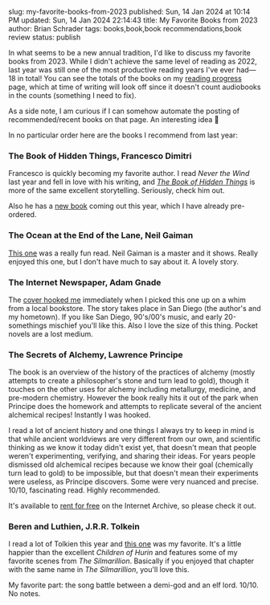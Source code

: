 slug: my-favorite-books-from-2023
published: Sun, 14 Jan 2024 at 10:14 PM
updated: Sun, 14 Jan 2024 22:14:43 
title: My Favorite Books from 2023
author: Brian Schrader
tags: books,book,book recommendations,book review
status: publish

In what seems to be a new annual tradition, I'd like to discuss my favorite books from 2023. While I didn't achieve the same level of reading as 2022, last year was still one of the most productive reading years I've ever had&mdash;18 in total! You can see the totals of the books on my [reading progress](/archive/reading-report/) page, which at time of writing will look off since it doesn't count audiobooks in the counts (something I need to fix).

As a side note, I am curious if I can somehow automate the posting of recommended/recent books on that page. An interesting idea 🤔

In no particular order here are the books I recommend from last year:

### The Book of Hidden Things, Francesco Dimitri

Francesco is quickly becoming my favorite author. I read *Never the Wind* last year and fell in love with his writing, and [*The Book of Hidden Things*][1] is more of the same excellent storytelling. Seriously, check him out.

Also he has a [new book][2] coming out this year, which I have already pre-ordered.


[1]: https://bookshop.org/p/books/the-book-of-hidden-things-francesco-dimitri/9925689?ean=9781785657078
[2]: https://www.amazon.com/Dark-Side-Sky-Francesco-Dimitri-ebook/dp/B0CF11RY1H


### The Ocean at the End of the Lane, Neil Gaiman

[This one][3] was a really fun read. Neil Gaiman is a master and it shows. Really enjoyed this one, but I don't have much to say about it. A lovely story.

[3]: https://books.google.com/books?id=erG2zQEACAAJ&hl=&source=gbs_api


### The Internet Newspaper, Adam Gnade

The [cover hooked me][4] immediately when I picked this one up on a whim from a local bookstore. The story takes place in San Diego (the author's and my hometown). If you like San Diego, 90's/00's music, and early 20-somethings mischief you'll like this. Also I love the size of this thing. Pocket novels are a lost medium.

[4]: https://books.google.com/books?id=T80tzwEACAAJ&hl=&source=gbs_api


### The Secrets of Alchemy, Lawrence Principe

The book is an overview of the history of the practices of alchemy (mostly attempts to create a philosopher's stone and turn lead to gold), though it touches on the other uses for alchemy including metallurgy, medicine, and pre-modern chemistry. However the book really hits it out of the park when Principe does the homework and attempts to replicate several of the ancient alchemical recipes! Instantly I was hooked.

I read a lot of ancient history and one things I always try to keep in mind is that while ancient worldviews are very different from our own, and scientific thinking as we know it today didn't exist yet, that doesn't mean that people weren't experimenting, verifying, and sharing their ideas. For years people dismissed old alchemical recipes because we know their goal (chemically turn lead to gold) to be impossible, but that doesn't mean their experiments were useless, as Principe discovers. Some were very nuanced and precise. 10/10, fascinating read. Highly recommended.

It's available to [rent for free][5] on the Internet Archive, so please check it out.

[5]: https://archive.org/details/secretsofalchemy0000prin


### Beren and Luthien, J.R.R. Tolkein

I read a lot of Tolkien this year and [this one][6] was my favorite. It's a little happier than the excellent *Children of Hurin* and features some of my favorite scenes from *The Silmarillion*. Basically if you enjoyed that chapter with the same name in *The Silmarillion*, you'll love this.

My favorite part: the song battle between a demi-god and an elf lord. 10/10. No notes.

[6]: https://www.audible.com/pd/Beren-and-Luthien-Audiobook/0008214239

